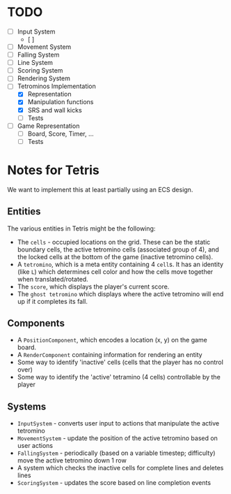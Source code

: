 
# TODO
- [ ] Input System
  - [ ] 
- [ ] Movement System
- [ ] Falling System
- [ ] Line System
- [ ] Scoring System
- [ ] Rendering System
- [ ] Tetrominos Implementation
  - [x] Representation
  - [x] Manipulation functions
  - [x] SRS and wall kicks
  - [ ] Tests
- [ ] Game Representation
  - [ ] Board, Score, Timer, ...
  - [ ] Tests

# Notes for Tetris
We want to implement this at least partially using an ECS design.

## Entities
The various entities in Tetris might be the following:
- The `cells` - occupied locations on the grid. These can be the static boundary cells,
    the active tetromino cells (associated group of 4), and the locked cells at the bottom
    of the game (inactive tetromino cells). 
- A `tetromino`, which is a meta entity containing 4 `cell`s. It has an identity (like `L`)
    which determines cell color and how the cells move together when translated/rotated.
- The `score`, which displays the player's current score.
- The `ghost tetromino` which displays where the active tetromino will end up if it 
    completes its fall.

## Components
- A `PositionComponent`, which encodes a location (x, y) on the game board.
- A `RenderComponent` containing information for rendering an entity
- Some way to identify 'inactive' cells (cells that the player has no control over)
- Some way to identify the 'active' tetramino (4 cells) controllable by the player

## Systems
- `InputSystem` - converts user input to actions that manipulate the active tetromino
- `MovementSystem` - update the position of the active tetromino based on user actions
- `FallingSystem` - periodically (based on a variable timestep; difficulty) move the 
    active tetromino down 1 row
- A system which checks the inactive cells for complete lines and deletes lines
- `ScoringSystem` - updates the score based on line completion events